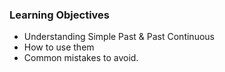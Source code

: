 ### Learning Objectives
- Understanding Simple Past & Past Continuous
- How to use them
- Common mistakes to avoid.
